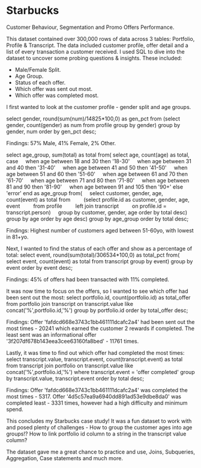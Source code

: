 # Starbucks
Customer Behaviour, Segmentation and Promo Offers Performance.

This dataset contained over 300,000 rows of data across 3 tables: Portfolio, Profile & Transcript. The data included customer profile, offer detail and a list of every transaction a customer received. I used SQL to dive into the dataset to uncover some probing questions & insights. These included:
- Male/Female Split.
- Age Group.
- Status of each offer.
- Which offer was sent out most.
- Which offer was completed most.

I first wanted to look at the customer profile - gender split and age groups.

select gender, round(sum(num)/14825*100,0) as gen_pct from
(select gender, count(gender) as num
from profile
group by gender)
group by gender, num
order by gen_pct desc;

Findings: 57% Male, 41% Female, 2% Other.

select age_group, sum(total) as total
from(
select age, count(age) as total,
case
    when age between 18 and 30 then '18-30'
    when age between 31 and 40 then '31-40'
    when age between 41 and 50 then '41-50'
    when age between 51 and 60 then '51-60'
    when age between 61 and 70 then '61-70'
    when age between 71 and 80 then '71-80'
    when age between 81 and 90 then '81-90'
    when age between 91 and 105 then '90+'
else 'error'
end as age_group
from(
    select customer, gender, age, count(event) as total from
        (select profile.id as customer, gender, age, event
        from profile
        left join transcript
        on profile.id = transcript.person)
    group by customer, gender, age
order by total desc)
group by age
order by age desc)
group by age_group
order by total desc;

Findings: Highest number of customers aged between 51-60yo, with lowest in 81+yo.

Next, I wanted to find the status of each offer and show as a percentage of total:
select event, round(sum(total)/306534*100,0) as total_pct from(
select event, count(event) as total
from transcript
group by event)
group by event
order by event desc;

Findings: 45% of offers had been transacted with 11% completed.

It was now time to focus on the offers, so I wanted to see which offer had been sent out the most:
select portfolio.id, count(portfolio.id) as total_offer
from portfolio
join transcript
on transcript.value like concat('%',portfolio.id,'%')
group by portfolio.id
order by total_offer desc;

Findings: Offer 'fafdcd668e3743c1bb461111dcafc2a4' had been sent out the most times - 20241 which earned the customer 2 rewards if completed. The least sent was an informational offer '3f207df678b143eea3cee63160fa8bed' - 11761 times.

Lastly, it was time to find out which offer had completed the most times:
select transcript.value, transcript.event, count(transcript.event) as total
from transcript
join portfolio
on transcript.value like concat('%',portfolio.id,'%')
where transcript.event = 'offer completed'
group by transcript.value, transcript.event
order by total desc;

Findings: Offer 'fafdcd668e3743c1bb461111dcafc2a4' was completed the most times - 5317. Offer '4d5c57ea9a6940dd891ad53e9dbe8da0' was completed least - 3331 times, however had a high difficulty and minimum spend.

This concludes my Starbucks case study! It was a fun dataset to work with and posed plenty of challenges - How to group the customer ages into age groups!? How to link portfolio id column to a string in the transcript value column?

The dataset gave me a great chance to practice and use, Joins, Subqueries, Aggregation, Case statements and much more.

